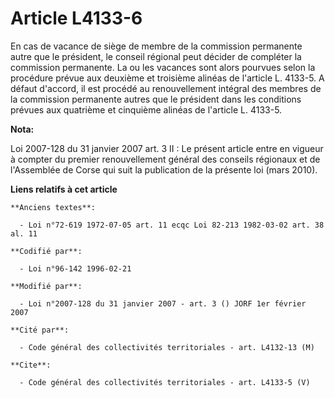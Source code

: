 # Article L4133-6

En cas de vacance de siège de membre de la commission permanente autre que le président, le conseil régional peut décider de
compléter la commission permanente. La ou les vacances sont alors pourvues selon la procédure prévue aux deuxième et
troisième alinéas de l'article L. 4133-5. A défaut d'accord, il est procédé au renouvellement intégral des membres de la
commission permanente autres que le président dans les conditions prévues aux quatrième et cinquième alinéas de l'article L.
4133-5.

**Nota:**

Loi 2007-128 du 31 janvier 2007 art. 3 II : Le présent article entre en vigueur à compter du premier renouvellement général
des conseils régionaux et de l'Assemblée de Corse qui suit la publication de la présente loi (mars 2010).

**Liens relatifs à cet article**

	**Anciens textes**:

	  - Loi n°72-619 1972-07-05 art. 11 ecqc Loi 82-213 1982-03-02 art. 38 al. 11

	**Codifié par**:

	  - Loi n°96-142 1996-02-21

	**Modifié par**:

	  - Loi n°2007-128 du 31 janvier 2007 - art. 3 () JORF 1er février 2007

	**Cité par**:

	  - Code général des collectivités territoriales - art. L4132-13 (M)

	**Cite**:

	  - Code général des collectivités territoriales - art. L4133-5 (V)
